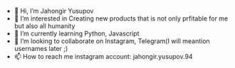 - 👋 Hi, I’m Jahongir Yusupov 
- 👀 I’m interested in Creating new products that is not only prfitable for me but also all humanity
- 🌱 I’m currently learning Python, Javascript
- 💞️ I’m looking to collaborate on Instagram, Telegram(I will meantion usernames later ;)
- 📫 How to reach me instagram account:  jahongir.yusupov.94

<!---
jahongiry/jahongiry is a ✨ special ✨ repository because its `README.md` (this file) appears on your GitHub profile.
You can click the Preview link to take a look at your changes.
--->
